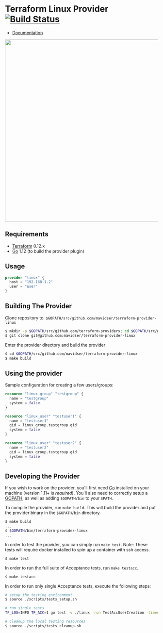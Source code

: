 Terraform Linux Provider [![Build Status](https://travis-ci.org/mavidser/terraform-provider-linux.svg?branch=master)](https://travis-ci.org/mavidser/terraform-provider-linux)
========================

- [Documentation](https://github.com/mavidser/terraform-provider-linux/tree/master/docs)

<img src="https://cdn.rawgit.com/hashicorp/terraform-website/master/content/source/assets/images/logo-hashicorp.svg" width="600px">

Requirements
------------

-	[Terraform](https://www.terraform.io/downloads.html) 0.12.x
-	[Go](https://golang.org/doc/install) 1.12 (to build the provider plugin)

Usage
---------------------

```terraform
provider "linux" {
  host = "192.168.1.2"
  user = "user"
}
```

Building The Provider
---------------------

Clone repository to: `$GOPATH/src/github.com/mavidser/terraform-provider-linux`

```sh
$ mkdir -p $GOPATH/src/github.com/terraform-providers; cd $GOPATH/src/github.com/terraform-providers
$ git clone git@github.com:mavidser/terraform-provider-linux
```

Enter the provider directory and build the provider

```sh
$ cd $GOPATH/src/github.com/mavidser/terraform-provider-linux
$ make build
```

Using the provider
----------------------

Sample configuration for creating a few users/groups:

```terraform
resource "linux_group" "testgroup" {
  name = "testgroup"
  system = false
}

resource "linux_user" "testuser1" {
  name = "testuser1"
  gid = linux_group.testgroup.gid
  system = false
}

resource "linux_user" "testuser2" {
  name = "testuser2"
  gid = linux_group.testgroup.gid
  system = false
}
```

Developing the Provider
---------------------------

If you wish to work on the provider, you'll first need [Go](http://www.golang.org) installed on your machine (version 1.11+ is *required*). You'll also need to correctly setup a [GOPATH](http://golang.org/doc/code.html#GOPATH), as well as adding `$GOPATH/bin` to your `$PATH`.

To compile the provider, run `make build`. This will build the provider and put the provider binary in the `$GOPATH/bin` directory.

```sh
$ make build
...
$ $GOPATH/bin/terraform-provider-linux
...
```

In order to test the provider, you can simply run `make test`.
Note: These tests will require docker installed to spin up a container with ssh access.

```sh
$ make test
```

In order to run the full suite of Acceptance tests, run `make testacc`.

```sh
$ make testacc
```

In order to run only single Acceptance tests, execute the following steps:

```sh
# setup the testing environment
$ source ./scripts/tests_setup.sh

# run single tests
TF_LOG=INFO TF_ACC=1 go test -v ./linux -run TestAccUserCreation -timeout 360s

# cleanup the local testing resources
$ source ./scripts/tests_cleanup.sh
```